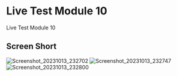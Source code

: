 # Live Test Module 10

Live Test Module 10

## Screen Short

![Screenshot_20231013_232702](https://github.com/iamazmarul/myfirst_flutter_app/assets/55909678/bcc3508d-4d0c-410f-9f9b-e0bb3be95b23)
![Screenshot_20231013_232747](https://github.com/iamazmarul/myfirst_flutter_app/assets/55909678/fe44399d-16d5-4780-a337-c00d5fc3b623)
![Screenshot_20231013_232800](https://github.com/iamazmarul/myfirst_flutter_app/assets/55909678/b6522f86-cc85-4933-a1f9-afa90882e58b)



